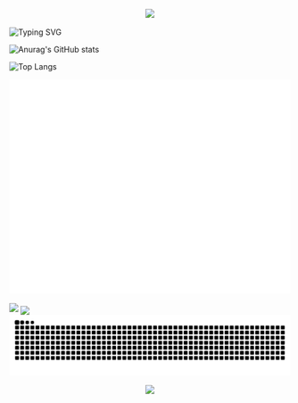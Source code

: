 <p align="center">
<img src="https://capsule-render.vercel.app/api?type=waving&color=timeGradient&height=300&&section=header&text=HI!!! LOOK_HERE!!!&fontSize=90&fontAlign=50&fontAlignY=30&desc=I_AM_LAWRENCE!&descAlign=50&descSize=30&descAlignY=60&animation=twinkling" />
</p>

![Typing SVG](https://readme-typing-svg.demolab.com/?lines=MY+NAME+IS+HongHui+Zhang;Welcome+To+My+GitHub)

![Anurag's GitHub stats](https://github-readme-stats.vercel.app/api?username=gamefreshman)

![Top Langs](https://github-readme-stats.vercel.app/api/top-langs/?username=gamefreshman)

![Metrics](/github-metrics.svg)

<img width="800" src="https://github-readme-activity-graph.vercel.app/graph?username=gamefreshman&theme=github-compact&hide_border=true&area=true" />

<img align="center" src="https://skillicons.dev/icons?i=anaconda,c,cpp,git,github,gmail,ai,linux,md,powershell,pycharm,py,pytorch,ubuntu,vscode&theme=light" />

<picture>
  <source media="(prefers-color-scheme: dark)" srcset="https://raw.githubusercontent.com/gamefreshman/gamefreshman/output/github-contribution-grid-snake-dark.svg">
  <source media="(prefers-color-scheme: light)" srcset="https://raw.githubusercontent.com/gamefreshman/gamefreshman/output/github-contribution-grid-snake.svg">
  <img alt="github contribution grid snake animation" src="https://raw.githubusercontent.com/gamefreshman/gamefreshman/output/github-contribution-grid-snake.svg">
</picture>

<p align="center">
<img src="https://capsule-render.vercel.app/api?type=waving&color=timeGradient&height=300&&section=footer&text=THE_END&fontSize=90&fontAlign=50&fontAlignY=70&desc=HOPE_YOU_WELL&descAlign=50&descSize=30&descAlignY=40&animation=twinkling" />
</p>












<!---
gamefreshman/gamefreshman is a ✨ special ✨ repository because its `README.md` (this file) appears on your GitHub profile.
You can click the Preview link to take a look at your changes.
--->

